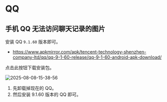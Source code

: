 # QQ

## 手机 QQ 无法访问聊天记录的图片

安装 QQ `9.1.60` 版本即可。

- https://www.apkmirror.com/apk/tencent-technology-shenzhen-company-ltd/qq/qq-9-1-60-release/qq-9-1-60-android-apk-download/

点击此按钮下载安装包。

![2025-08-08-15-38-56](https://gh-img-store.ruan-cat.com/img/2025-08-08-15-38-56.png)

1. 先卸载掉现在的 QQ。
2. 然后安装 9.1.60 版本的 QQ 即可。
